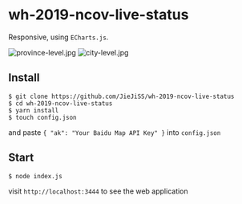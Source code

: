 # wh-2019-ncov-live-status

Responsive, using `ECharts.js`.

![province-level.jpg](https://i.loli.net/2020/01/24/D9ms6r8aQbRV1MX.jpg)
![city-level.jpg](https://i.loli.net/2020/01/24/jB7yw2atcqHMCvD.jpg)

## Install

```shell
$ git clone https://github.com/JieJiSS/wh-2019-ncov-live-status
$ cd wh-2019-ncov-live-status
$ yarn install
$ touch config.json
```

and paste `{ "ak": "Your Baidu Map API Key" }` into `config.json`

## Start

```shell
$ node index.js
```

visit `http://localhost:3444` to see the web application
